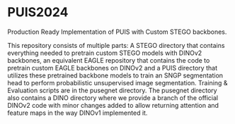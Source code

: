 # PUIS2024
Production Ready Implementation of PUIS with Custom STEGO backbones.

This repository consists of multiple parts: A STEGO directory that contains everything needed to pretrain custom STEGO models with DINOv2 backbones, an equivalent EAGLE repository that contains the code to pretrain custom EAGLE backbones on DINOv2 and a PUIS directory that utilizes these pretrained backbone models to train an SNGP segmentation head to perform probabilistic unsupervised image segmentation. 
Training & Evaluation scripts are in the pusegnet directory. The pusegnet directory also contains a DINO directory where we provide a branch of the official DINOv2 code with minor changes added to allow returning attention and feature maps in the way DINOv1 implemented it.

